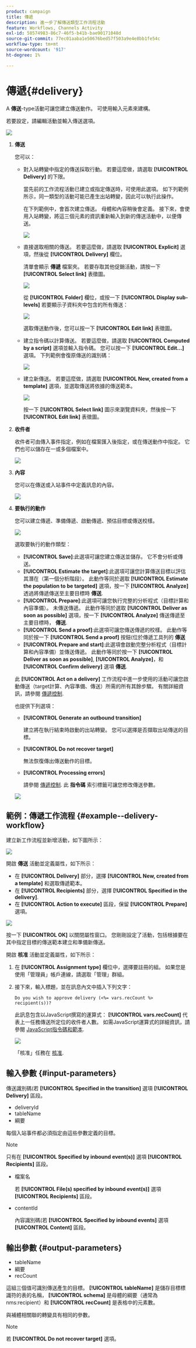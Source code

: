 ```yaml
---
product: campaign
title: 傳遞
description: 進一步了解傳送類型工作流程活動
feature: Workflows, Channels Activity
exl-id: 58574983-86c7-46f5-b41b-bae90171048d
source-git-commit: 77ec01aaba1e50676bed57f503a9e4e8bb1fe54c
workflow-type: tm+mt
source-wordcount: '917'
ht-degree: 1%

---
```


# 傳遞{#delivery}



A **傳送**-type活動可讓您建立傳送動作。 可使用輸入元素來建構。

若要設定，請編輯活動並輸入傳送選項。

![](assets/edit_diffusion.png)

1. **傳送**

   您可以：

   * 對入站轉變中指定的傳送採取行動。 若要這麼做，請選取 **[!UICONTROL Delivery]** 的下限。

      當先前的工作流程活動已建立或指定傳送時，可使用此選項。 如下列範例所示，同一類型的活動可能已產生出站轉變，因此可以執行此操作。

      在下列範例中，會首次建立傳送。 母體和內容稍後會定義。 接下來，會使用入站轉變，將這三個元素的資訊重新輸入到新的傳送活動中，以便傳送。

      ![](assets/specified_transition_option_exemple.png)

   * 直接選取相關的傳送。 若要這麼做，請選取 **[!UICONTROL Explicit]** 選項，然後從 **[!UICONTROL Delivery]** 欄位。

      清單會顯示 **傳遞** 檔案夾。 若要存取其他促銷活動，請按一下 **[!UICONTROL Select link]** 表徵圖。

      ![](assets/diffusion_edit_1.png)

      從 **[!UICONTROL Folder]** 欄位，或按一下 **[!UICONTROL Display sub-levels]** 若要顯示子資料夾中包含的所有傳送：

      ![](assets/diffusion_edit_2.png)

      選取傳送動作後，您可以按一下 **[!UICONTROL Edit link]** 表徵圖。

   * 建立指令碼以計算傳送。 若要這麼做，請選取 **[!UICONTROL Computed by a script]** 選項並輸入指令碼。 您可以按一下 **[!UICONTROL Edit...]** 選項。 下列範例會復原傳送的識別碼：

      ![](assets/diffusion_edit_3.png)

   * 建立新傳送。 若要這麼做，請選取 **[!UICONTROL New, created from a template]** 選項，並選取傳送將依據的傳送範本。

      ![](assets/diffusion_edit_4.png)

      按一下 **[!UICONTROL Select link]** 圖示來瀏覽資料夾，然後按一下 **[!UICONTROL Edit link]** 表徵圖。

1. **收件者**

   收件者可由傳入事件指定，例如在檔案匯入後指定，或在傳送動作中指定。 它們也可以儲存在一或多個檔案中。

   ![](assets/diffusion_edit_5.png)

1. **內容**

   您可以在傳送或入站事件中定義訊息的內容。

   ![](assets/diffusion_edit_6.png)

1. **要執行的動作**

   您可以建立傳遞、準備傳遞、啟動傳遞、預估目標或傳送校樣。

   ![](assets/diffusion_edit_7.png)

   選取要執行的動作類型：

   * **[!UICONTROL Save]**:此選項可讓您建立傳送並儲存。 它不會分析或傳送。
   * **[!UICONTROL Estimate the target]**:此選項可讓您計算傳送目標以評估其潛在（第一個分析階段）。 此動作等同於選取 **[!UICONTROL Estimate the population to be targeted]** 選項，按一下 **[!UICONTROL Analyze]** 透過將傳遞傳送至主要目標時 **傳送**.
   * **[!UICONTROL Prepare]**:此選項可讓您執行完整的分析程式（目標計算和內容準備）。 未傳送傳遞。 此動作等同於選取 **[!UICONTROL Deliver as soon as possible]** 選項，按一下 **[!UICONTROL Analyze]** 傳送傳遞至主要目標時， **傳送**.
   * **[!UICONTROL Send a proof]**:此選項可讓您傳送傳遞的校樣。 此動作等同於按一下 **[!UICONTROL Send a proof]** 按鈕(位於傳遞工具列的 **傳送**
   * **[!UICONTROL Prepare and start]**:此選項會啟動完整分析程式（目標計算和內容準備）並傳送傳遞。 此動作等同於按一下 **[!UICONTROL Deliver as soon as possible]**, **[!UICONTROL Analyze]**，和 **[!UICONTROL Confirm delivery]** 選項 **傳送**.

   此 **[!UICONTROL Act on a delivery]** 工作流程中進一步使用的活動可讓您啟動傳送（target計算、內容準備、傳送）所需的所有其餘步驟。 有關詳細資訊，請參閱 [傳遞控制](delivery-control.md).

   也提供下列選項：

   * **[!UICONTROL Generate an outbound transition]**

      建立將在執行結束時啟動的出站轉變。 您可以選擇是否擷取出站傳送的目標。

   * **[!UICONTROL Do not recover target]**

      無法恢復傳出傳送動作的目標。

   * **[!UICONTROL Processing errors]**

      請參閱 [傳遞控制](delivery-control.md).
   此 **指令碼** 索引標籤可讓您修改傳送參數。

   ![](assets/edit_diffusion_fil_script.png)

## 範例：傳遞工作流程 {#example--delivery-workflow}

建立新工作流程並新增活動，如下圖所示：

![](assets/new-workflow-5.png)

開啟 **傳送** 活動並定義屬性，如下所示：

* 在 **[!UICONTROL Delivery]** 部分，選擇 **[!UICONTROL New, created from a template]** 和選取傳遞範本。
* 在 **[!UICONTROL Recipients]** 部分，選擇 **[!UICONTROL Specified in the delivery]**.
* 在 **[!UICONTROL Action to execute]** 區段，保留 **[!UICONTROL Prepare]** 選項。

![](assets/new-workflow-param-delivery.png)

按一下 **[!UICONTROL OK]** 以關閉屬性窗口。 您剛剛設定了活動，包括根據要在其中指定目標的傳送範本建立和準備新傳送。

開啟 **核准** 活動並定義屬性，如下所示：

1. 在 **[!UICONTROL Assignment type]** 欄位中，選擇要註冊的組。 如果您是使用「管理員」帳戶連線，請選取「管理」群組。
1. 接下來，輸入標題，並在訊息內文中插入下列文字：

   ```
   Do you wish to approve delivery (<%= vars.recCount %> recipient(s))?
   ```

   此訊息包含以JavaScript撰寫的運算式： **[!UICONTROL vars.recCount]** 代表上一任務傳送所定位的收件者人數。 如需JavaScript運算式的詳細資訊，請參閱 [JavaScript指令碼和範本](javascript-scripts-and-templates.md).

   ![](assets/new-workflow-param-validation.png)

   「核准」任務在 [核准](approval.md).

## 輸入參數 {#input-parameters}

傳送識別碼(若 **[!UICONTROL Specified in the transition]** 選項 **[!UICONTROL Delivery]** 區段。

* deliveryId
* tableName
* 綱要

每個入站事件都必須指定由這些參數定義的目標。

>[!NOTE]
>
>只有在 **[!UICONTROL Specified by inbound event(s)]** 選項 **[!UICONTROL Recipients]** 區段。

* 檔案名

   若 **[!UICONTROL File(s) specified by inbound event(s)]** 選項 **[!UICONTROL Recipients]** 區段。

* contentId

   內容識別碼(若 **[!UICONTROL Specified by inbound events]** 選項 **[!UICONTROL Content]** 區段。

## 輸出參數 {#output-parameters}

* tableName
* 綱要
* recCount

這組三個值可識別傳送產生的目標。 **[!UICONTROL tableName]** 是儲存目標標識符的表的名稱， **[!UICONTROL schema]** 是母體的綱要（通常為nms:recipient）和 **[!UICONTROL recCount]** 是表格中的元素數。

與補體相關聯的轉變具有相同的參數。

>[!NOTE]
>
>若 **[!UICONTROL Do not recover target]** 選項。
